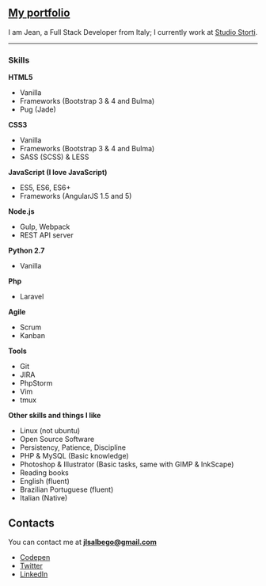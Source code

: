 ## [My portfolio](http://jlouiss.github.io/)
I am Jean, a Full Stack Developer from Italy; I currently work at [Studio Storti](https://studiostorti.com).

---

### Skills
**HTML5**
  - Vanilla
  - Frameworks (Bootstrap 3 & 4 and Bulma)
  - Pug (Jade)

**CSS3**
  - Vanilla
  - Frameworks (Bootstrap 3 & 4 and Bulma)
  - SASS (SCSS) & LESS

**JavaScript (I love JavaScript)**
  - ES5, ES6, ES6+
  - Frameworks (AngularJS 1.5 and 5)

**Node.js**
  - Gulp, Webpack
  - REST API server

**Python 2.7**
  - Vanilla

**Php**
  - Laravel

**Agile**
  - Scrum
  - Kanban

**Tools**
  - Git
  - JIRA
  - PhpStorm
  - Vim
  - tmux

**Other skills and things I like**
  - Linux (not ubuntu)
  - Open Source Software
  - Persistency, Patience, Discipline
  - PHP & MySQL (Basic knowledge)
  - Photoshop & Illustrator (Basic tasks, same with GIMP & InkScape)
  - Reading books
  - English (fluent)
  - Brazilian Portuguese (fluent)
  - Italian (Native)

## Contacts
You can contact me at **[jlsalbego@gmail.com](mailto:jlsalbego@gmail.com)**
 - [Codepen](http://codepen.io/JLouisS/)
 - [Twitter](https://twitter.com/jlsalbego)
 - [LinkedIn](https://www.linkedin.com/in/jeanlouissalbego)
